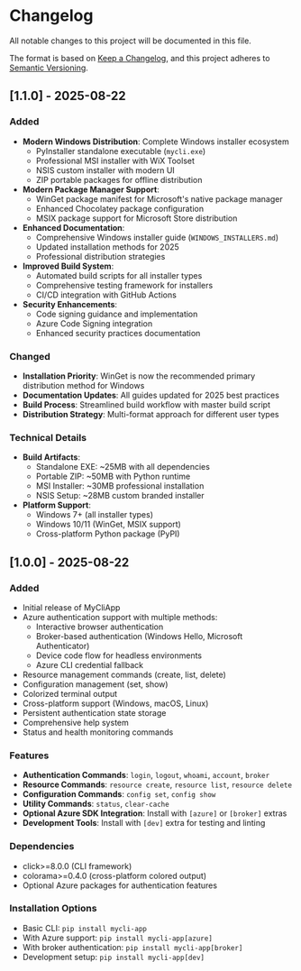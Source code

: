# Changelog

All notable changes to this project will be documented in this file.

The format is based on [Keep a Changelog](https://keepachangelog.com/en/1.0.0/),
and this project adheres to [Semantic Versioning](https://semver.org/spec/v2.0.0.html).

## [1.1.0] - 2025-08-22

### Added
- **Modern Windows Distribution**: Complete Windows installer ecosystem
  - PyInstaller standalone executable (`mycli.exe`)
  - Professional MSI installer with WiX Toolset
  - NSIS custom installer with modern UI
  - ZIP portable packages for offline distribution
- **Modern Package Manager Support**:
  - WinGet package manifest for Microsoft's native package manager
  - Enhanced Chocolatey package configuration
  - MSIX package support for Microsoft Store distribution
- **Enhanced Documentation**:
  - Comprehensive Windows installer guide (`WINDOWS_INSTALLERS.md`)
  - Updated installation methods for 2025
  - Professional distribution strategies
- **Improved Build System**:
  - Automated build scripts for all installer types
  - Comprehensive testing framework for installers
  - CI/CD integration with GitHub Actions
- **Security Enhancements**:
  - Code signing guidance and implementation
  - Azure Code Signing integration
  - Enhanced security practices documentation

### Changed
- **Installation Priority**: WinGet is now the recommended primary distribution method for Windows
- **Documentation Updates**: All guides updated for 2025 best practices
- **Build Process**: Streamlined build workflow with master build script
- **Distribution Strategy**: Multi-format approach for different user types

### Technical Details
- **Build Artifacts**:
  - Standalone EXE: ~25MB with all dependencies
  - Portable ZIP: ~50MB with Python runtime
  - MSI Installer: ~30MB professional installation
  - NSIS Setup: ~28MB custom branded installer
- **Platform Support**:
  - Windows 7+ (all installer types)
  - Windows 10/11 (WinGet, MSIX support)
  - Cross-platform Python package (PyPI)

## [1.0.0] - 2025-08-22

### Added
- Initial release of MyCliApp
- Azure authentication support with multiple methods:
  - Interactive browser authentication
  - Broker-based authentication (Windows Hello, Microsoft Authenticator)
  - Device code flow for headless environments
  - Azure CLI credential fallback
- Resource management commands (create, list, delete)
- Configuration management (set, show)
- Colorized terminal output
- Cross-platform support (Windows, macOS, Linux)
- Persistent authentication state storage
- Comprehensive help system
- Status and health monitoring commands

### Features
- **Authentication Commands**: `login`, `logout`, `whoami`, `account`, `broker`
- **Resource Commands**: `resource create`, `resource list`, `resource delete`
- **Configuration Commands**: `config set`, `config show`
- **Utility Commands**: `status`, `clear-cache`
- **Optional Azure SDK Integration**: Install with `[azure]` or `[broker]` extras
- **Development Tools**: Install with `[dev]` extra for testing and linting

### Dependencies
- click>=8.0.0 (CLI framework)
- colorama>=0.4.0 (cross-platform colored output)
- Optional Azure packages for authentication features

### Installation Options
- Basic CLI: `pip install mycli-app`
- With Azure support: `pip install mycli-app[azure]` 
- With broker authentication: `pip install mycli-app[broker]`
- Development setup: `pip install mycli-app[dev]`

